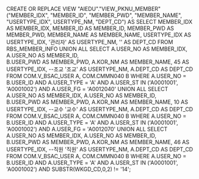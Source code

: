 CREATE OR REPLACE VIEW "AIEDU"."VIEW_PKNU_MEMBER"("MEMBER_IDX", "MEMBER_ID", "MEMBER_PWD", "MEMBER_NAME", "USERTYPE_IDX", USERTYPE_NM, "DEPT_CD") AS
SELECT 
    MEMBER_IDX AS MEMBER_IDX,
    MEMBER_ID AS MEMBER_ID,
    MEMBER_PWD AS MEMBER_PWD,
    MEMBER_NAME AS MEMBER_NAME,
    USERTYPE_IDX AS USERTYPE_IDX,
    '관리자' AS USERTYPE_NM,
    '' AS DEPT_CD
FROM RBS_MEMBER_INFO
UNION ALL
SELECT 
    A.USER_NO AS MEMBER_IDX,
    A.USER_NO AS MEMBER_ID,    
    B.USER_PWD AS MEMBER_PWD,
    A.KOR_NM AS MEMBER_NAME,
    45 AS USERTYPE_IDX, --조교
    '조교' AS USERTYPE_NM,
    A.DEPT_CD AS DEPT_CD
FROM COM.V_BSAC_USER A, 
     COM.CMMN040 B
WHERE 
 A.USER_NO = B.USER_ID
AND A.USER_TYPE = 'A'
AND A.USER_ST IN ('A0001001',
'A0001002')
AND A.USER_FG = 'A0012040'
UNION ALL
SELECT 
    A.USER_NO AS MEMBER_IDX,
    A.USER_NO AS MEMBER_ID,    
    B.USER_PWD AS MEMBER_PWD,
    A.KOR_NM AS MEMBER_NAME,
    10 AS USERTYPE_IDX,  --교수
    '교수' AS USERTYPE_NM,
    A.DEPT_CD AS DEPT_CD
FROM COM.V_BSAC_USER A, 
     COM.CMMN040 B
WHERE 
 A.USER_NO = B.USER_ID
AND A.USER_TYPE = 'A'
AND A.USER_ST IN ('A0001001',
'A0001002')
AND A.USER_FG = 'A0012070'
UNION ALL
SELECT 
    A.USER_NO AS MEMBER_IDX,
    A.USER_NO AS MEMBER_ID,    
    B.USER_PWD AS MEMBER_PWD,
    A.KOR_NM AS MEMBER_NAME,
    46 AS USERTYPE_IDX,  --직원
    '직원' AS USERTYPE_NM,
    A.DEPT_CD AS DEPT_CD
FROM COM.V_BSAC_USER A, 
     COM.CMMN040 B
WHERE 
 A.USER_NO = B.USER_ID
AND A.USER_TYPE = 'A'
AND A.USER_ST IN ('A0001001',
'A0001002')
AND SUBSTR(WKGD_CD,0,2) != '14';
